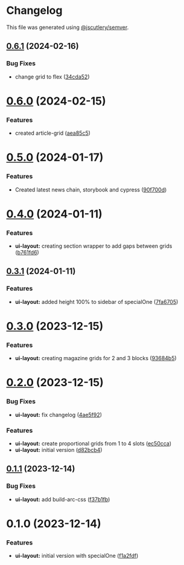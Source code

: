 # Changelog

This file was generated using [@jscutlery/semver](https://github.com/jscutlery/semver).

## [0.6.1](https://gitlab.ir7.com.br/r7/front-monorepo/compare/ui-layout-0.6.0...ui-layout-0.6.1) (2024-02-16)

### Bug Fixes

- change grid to flex ([34cda52](https://gitlab.ir7.com.br/r7/front-monorepo/commit/34cda52ba2469277a736c5fc3d14b2030483d7ab))

# [0.6.0](https://gitlab.ir7.com.br/r7/front-monorepo/compare/ui-layout-0.5.0...ui-layout-0.6.0) (2024-02-15)

### Features

- created article-grid ([aea85c5](https://gitlab.ir7.com.br/r7/front-monorepo/commit/aea85c5262d414a20825f2bcaa5a8cd16fc56cb8))

# [0.5.0](https://gitlab.ir7.com.br/r7/front-monorepo/compare/ui-layout-0.4.0...ui-layout-0.5.0) (2024-01-17)

### Features

- Created latest news chain, storybook and cypress ([90f700d](https://gitlab.ir7.com.br/r7/front-monorepo/commit/90f700d8052ec48cd3ea61dbfb57fe7328d3ec7c))

# [0.4.0](https://gitlab.ir7.com.br/r7/front-monorepo/compare/ui-layout-0.3.1...ui-layout-0.4.0) (2024-01-11)

### Features

- **ui-layout:** creating section wrapper to add gaps between grids ([b761fd6](https://gitlab.ir7.com.br/r7/front-monorepo/commit/b761fd6e27264192e9de85f2c08a0f9fe289f3cf))

## [0.3.1](https://gitlab.ir7.com.br/r7/front-monorepo/compare/ui-layout-0.3.0...ui-layout-0.3.1) (2024-01-11)

### Features

- **ui-layout:** added height 100% to sidebar of specialOne ([7fa6705](https://gitlab.ir7.com.br/r7/front-monorepo/commit/7fa6705b9ebb67b03d3910780681583352698e69))

# [0.3.0](https://gitlab.ir7.com.br/r7/front-monorepo/compare/ui-layout-0.2.0...ui-layout-0.3.0) (2023-12-15)

### Features

- **ui-layout:** creating magazine grids for 2 and 3 blocks ([93684b5](https://gitlab.ir7.com.br/r7/front-monorepo/commit/93684b5d8843fbee11c9f5ba8d85da4a1082af97))

# [0.2.0](https://gitlab.ir7.com.br/r7/front-monorepo/compare/ui-layout-0.1.1...ui-layout-0.2.0) (2023-12-15)

### Bug Fixes

- **ui-layout:** fix changelog ([4ae5f92](https://gitlab.ir7.com.br/r7/front-monorepo/commit/4ae5f92e2fbf500ddb110abadd9c54f94fb8e91c))

### Features

- **ui-layout:** create proportional grids from 1 to 4 slots ([ec50cca](https://gitlab.ir7.com.br/r7/front-monorepo/commit/ec50cca87e008e87f4e1c394ebdee73bbed228da))
- **ui-layout:** initial version ([d82bcb4](https://gitlab.ir7.com.br/r7/front-monorepo/commit/d82bcb4005b61c065f536b617fb873a5c440c609))

## [0.1.1](https://gitlab.ir7.com.br/r7/front-monorepo/compare/ui-layout-0.1.0...ui-layout-0.1.1) (2023-12-14)

### Bug Fixes

- **ui-layout:** add build-arc-css ([f37b1fb](https://gitlab.ir7.com.br/r7/front-monorepo/commit/f37b1fb44971b4265e1ba1c1d2c72e430f631d90))

# 0.1.0 (2023-12-14)

### Features

- **ui-layout:** initial version with specialOne ([f1a2fdf](https://gitlab.ir7.com.br/r7/front-monorepo/commit/f1a2fdf5fdf2a3e3bb864d4f9445181413e01ca6))
